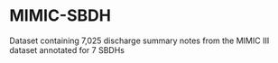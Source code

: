 # MIMIC-SBDH
Dataset containing 7,025 discharge summary notes from the MIMIC III dataset annotated for 7 SBDHs
